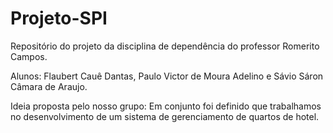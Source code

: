 # Projeto-SPI
Repositório do projeto da disciplina de dependência do professor Romerito Campos.

Alunos: Flaubert Cauê Dantas, Paulo Victor de Moura Adelino e Sávio Sáron Câmara de Araujo.

Ideia proposta pelo nosso grupo:
Em conjunto foi definido que trabalhamos no desenvolvimento de um sistema de gerenciamento de quartos de hotel.
